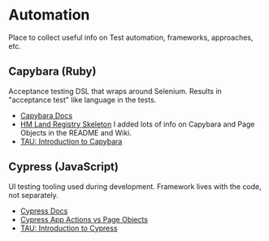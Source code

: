 # Automation
Place to collect useful info on Test automation, frameworks, approaches, etc.

## Capybara (Ruby)
Acceptance testing DSL that wraps around Selenium. Results in "acceptance test" like language in the tests.

- [Capybara Docs][1]
- [HM Land Registry Skeleton][2] I added lots of info on Capybara and Page Objects in the README and Wiki.
- [TAU: Introduction to Capybara][3]


## Cypress (JavaScript)
UI testing tooling used during development. Framework lives with the code, not separately.

- [Cypress Docs][4]
- [Cypress App Actions vs Page Objects][5]
- [TAU: Introduction to Cypress][6]

<!--- Capybara --->
[1]:https://github.com/teamcapybara/capybara
[2]:https://github.com/LandRegistry/skeleton-acceptance-tests
[3]:https://testautomationu.applitools.com/capybara-ruby/index.html
<!--- Cypress --->
[4]:https://docs.cypress.io/
[5]:https://www.cypress.io/blog/2019/01/03/stop-using-page-objects-and-start-using-app-actions/
[6]:https://testautomationu.applitools.com/cypress-tutorial/